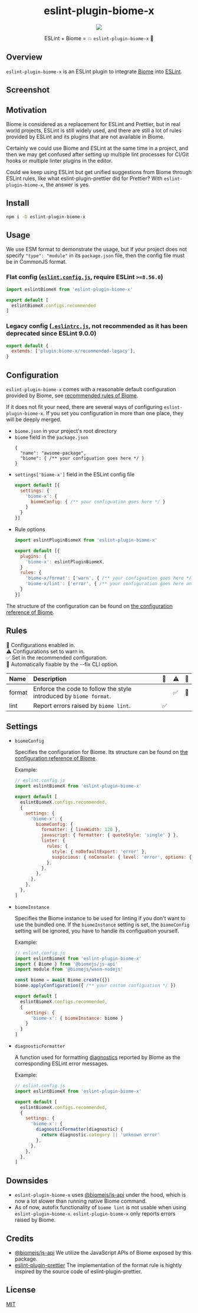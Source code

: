 <h1 align="center">eslint-plugin-biome-x</h1>

<p align="center">
  <img src="docs/images/logo.svg">
</p>

<p align="center">
  ESLint + Biome = 💥 <code>eslint-plugin-biome-x</code> 🤯
</p>

## Overview

`eslint-plugin-biome-x` is an ESLint plugin to integrate [Biome](https://biomejs.dev/) into [ESLint](https://eslint.org/).

## Screenshot

## Motivation
Biome is considered as a replacement for ESLint and Prettier, but in real world projects, ESLint is still widely used, and there are still a lot of rules provided by ESLint and its plugins that are not available in Biome.

Certainly we could use Biome and ESLint at the same time in a project, and then we may get confused after setting up multiple lint processes for CI/Git hooks or multiple linter plugins in the editor.

Could we keep using ESLint but get unified suggestions from Biome through ESLint rules, like what eslint-plugin-prettier did for Prettier? With `eslint-plugin-biome-x`, the answer is yes.

## Install
```sh
npm i -D eslint-plugin-biome-x
```

## Usage
We use ESM format to demonstrate the usage, but if your project does not specify `"type": "module"` in its `package.json` file, then the config file must be in CommonJS format.

### Flat config ([`eslint.config.js`](https://eslint.org/docs/latest/use/configure/configuration-files), require ESLint `>=8.56.0`)
```js
import eslintBiomeX from 'eslint-plugin-biome-x'

export default [
  eslintBiomeX.configs.recommended
]
```

### Legacy config ([`.eslintrc.js`](https://eslint.org/docs/latest/use/configure/configuration-files-deprecated), not recommended as it has been deprecated since ESLint 9.0.0)
```js
export default {
  extends: ['plugin:biome-x/recommended-legacy'],
}
```

## Configuration
`eslint-plugin-biome-x` comes with a reasonable default configuration provided by Biome, see [recommended rules of Biome](https://biomejs.dev/linter/rules/#recommended-rules).

If it does not fit your need, there are several ways of configuring `eslint-plugin-biome-x`. If you set you configuration in more than one place, they will be deeply merged.

- `biome.json` in your project's root directory
- `biome` field in the `package.json`
  ```json5
  {
    "name": "awsome-package",
    "biome": { /** your configuation goes here */ }
  }
  ```
- `settings['biome-x']` field in the ESLint config file
  ```js
  export default [{
    settings: {
      'biome-x': {
        biomeConfig: { /** your configuation goes here */ }
      }
    }
  }]
  ```
- Rule options
  ```js
  import eslintPluginBiomeX from 'eslint-plugin-biome-x'

  export default [{
    plugins: {
      'biome-x': eslintPluginBiomeX,
    }
    rules: {
      'biome-x/format': ['warn', { /** your configuation goes here */ }]
      'biome-x/lint': ['error', { /** your configuration goes here and it can be different from above */ }]
    }
  }]
  ```

The structure of the configuration can be found on [the configuration reference of Biome](https://biomejs.dev/reference/configuration/).

## Rules
💼 Configurations enabled in.\
⚠️ Configurations set to warn in.\
✅ Set in the recommended configuration.\
🔧 Automatically fixable by the --fix CLI option.

| Name | Description | 💼 | ⚠️ | 🔧 |
| :-- | :-- | :-- | :-- | :-- |
| format | Enforce the code to follow the style introduced by `biome format`. | | ✅ | 🔧 |
| lint | Report errors raised by `biome lint`. | ✅ | | |

## Settings
- `biomeConfig`

  Specifies the configuration for Biome. Its structure can be found on [the configuration reference of Biome](https://biomejs.dev/reference/configuration/).

  Example:
  ```js
  // eslint.config.js
  import eslintBiomeX from 'eslint-plugin-biome-x'

  export default [
    eslintBiomeX.configs.recommended,
    {
      settings: {
        'biome-x': {
          biomeConfig: {
            formatter: { lineWidth: 120 },
            javascript: { formatter: { quoteStyle: 'single' } },
            linter: {
              rules: {
                style: { noDefaultExport: 'error' },
                suspicious: { noConsole: { level: 'error', options: { allow: ['assert'] } } },
              },
            },
          },
        },
      },
    },
  ]
  ```

- `biomeInstance`

  Specifies the Biome instance to be used for linting if you don't want to use the bundled one. If the `biomeInstance` setting is set, the `biomeConfig` setting will be ignored, you have to handle its configuation yourself.

  Example:
  ```js
  // eslint.config.js
  import eslintBiomeX from 'eslint-plugin-biome-x'
  import { Biome } from '@biomejs/js-api'
  import module from '@biomejs/wasm-nodejs'

  const biome = await Biome.create({})
  biome.applyConfiguration({ /** your custom configuation */ })

  export default [
    eslintBiomeX.configs.recommended,
    {
      settings: {
        'biome-x': { biomeInstance: biome }
      }
    }
  ]
  ```

- `diagnosticFormatter`

  A function used for formatting [diagnostics](https://biomejs.dev/reference/diagnostics/) reported by Biome as the corresponding ESLint error messages.

  Example:
  ```js
  // eslint.config.js
  import eslintBiomeX from 'eslint-plugin-biome-x'

  export default [
    eslintBiomeX.configs.recommended,
    {
      settings: {
        'biome-x': {
          diagnosticFormatter(diagnostic) {
            return diagnostic.category || 'unknown error'
          },
        },
      },
    },
  ]
  ```

## Downsides
- `eslint-plugin-biome-x` uses [@biomejs/js-api](https://www.npmjs.com/package/@biomejs/js-api) under the hood, which is now a lot slower than running native Biome command.
- As of now, autofix functionality of `biome lint` is not usable when using `eslint-plugin-biome-x`. `eslint-plugin-biome-x` only reports errors raised by Biome.

## Credits
- [@biomejs/js-api](https://github.com/biomejs/biome/tree/main/packages/%40biomejs/js-api)
  We utilize the JavaScript APIs of Biome exposed by this package.
- [eslint-plugin-prettier](https://github.com/prettier/eslint-plugin-prettier)
  The implementation of the format rule is hightly inspired by the source code of eslint-plugin-prettier.

## License
[MIT](license)
